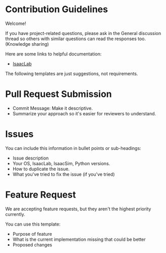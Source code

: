 # Contribution Guidelines

Welcome! 

If you have project-related questions, please ask in the General discussion thread so others with similar questions can read the responses too. (Knowledge sharing)

Here are some links to helpful documentation:
- [IsaacLab](https://isaac-sim.github.io/IsaacLab/main/index.html)

The following templates are just suggestions, not requirements. 

# Pull Request Submission

- Commit Message: Make it descriptive.
- Summarize your approach so it's easier for reviewers to understand.

# Issues

You can include this information in bullet points or sub-headings:

- Issue description
- Your OS, IsaacLab, IsaacSim, Python versions.
- How to duplicate the issue. 
- What you've tried to fix the issue (if you've tried)

# Feature Request 

We are accepting feature requests, but they aren't the highest priority currently. 

You can use this template: 

- Purpose of feature
- What is the current implementation missing that could be better 
- Proposed changes 


